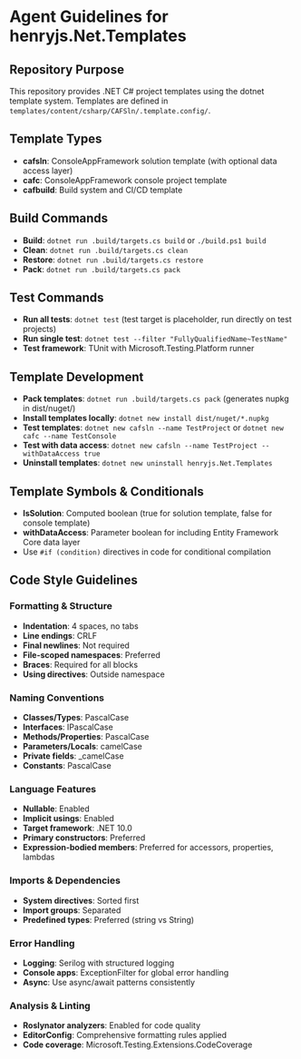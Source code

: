 # Agent Guidelines for henryjs.Net.Templates

## Repository Purpose
This repository provides .NET C# project templates using the dotnet template system. Templates are defined in `templates/content/csharp/CAFSln/.template.config/`.

## Template Types
- **cafsln**: ConsoleAppFramework solution template (with optional data access layer)
- **cafc**: ConsoleAppFramework console project template
- **cafbuild**: Build system and CI/CD template

## Build Commands
- **Build**: `dotnet run .build/targets.cs build` or `./build.ps1 build`
- **Clean**: `dotnet run .build/targets.cs clean`
- **Restore**: `dotnet run .build/targets.cs restore`
- **Pack**: `dotnet run .build/targets.cs pack`

## Test Commands
- **Run all tests**: `dotnet test` (test target is placeholder, run directly on test projects)
- **Run single test**: `dotnet test --filter "FullyQualifiedName~TestName"`
- **Test framework**: TUnit with Microsoft.Testing.Platform runner

## Template Development
- **Pack templates**: `dotnet run .build/targets.cs pack` (generates nupkg in dist/nuget/)
- **Install templates locally**: `dotnet new install dist/nuget/*.nupkg`
- **Test templates**: `dotnet new cafsln --name TestProject` or `dotnet new cafc --name TestConsole`
- **Test with data access**: `dotnet new cafsln --name TestProject --withDataAccess true`
- **Uninstall templates**: `dotnet new uninstall henryjs.Net.Templates`

## Template Symbols & Conditionals
- **IsSolution**: Computed boolean (true for solution template, false for console template)
- **withDataAccess**: Parameter boolean for including Entity Framework Core data layer
- Use `#if (condition)` directives in code for conditional compilation

## Code Style Guidelines

### Formatting & Structure
- **Indentation**: 4 spaces, no tabs
- **Line endings**: CRLF
- **Final newlines**: Not required
- **File-scoped namespaces**: Preferred
- **Braces**: Required for all blocks
- **Using directives**: Outside namespace

### Naming Conventions
- **Classes/Types**: PascalCase
- **Interfaces**: IPascalCase
- **Methods/Properties**: PascalCase
- **Parameters/Locals**: camelCase
- **Private fields**: _camelCase
- **Constants**: PascalCase

### Language Features
- **Nullable**: Enabled
- **Implicit usings**: Enabled
- **Target framework**: .NET 10.0
- **Primary constructors**: Preferred
- **Expression-bodied members**: Preferred for accessors, properties, lambdas

### Imports & Dependencies
- **System directives**: Sorted first
- **Import groups**: Separated
- **Predefined types**: Preferred (string vs String)

### Error Handling
- **Logging**: Serilog with structured logging
- **Console apps**: ExceptionFilter for global error handling
- **Async**: Use async/await patterns consistently

### Analysis & Linting
- **Roslynator analyzers**: Enabled for code quality
- **EditorConfig**: Comprehensive formatting rules applied
- **Code coverage**: Microsoft.Testing.Extensions.CodeCoverage